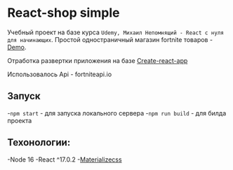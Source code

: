 # React-shop simple
Учебный проект на базе курса `Udemy, Михаил Непомнящий - React с нуля для начинающих`. Простой одностраничный магазин fortnite товаров - [Demo](https://webbomj.github.io/react-shop/).

Отработка развертки приложения на базе [Create-react-app](https://create-react-app.dev/)

Использовалось Api - fortniteapi.io

## Запуск
-`npm start` - для запуска локального сервера
-`npm run build` - для билда проекта

## Техонологии:
-Node 16
-React ^17.0.2
-[Materializecss](https://materializecss.com/)
